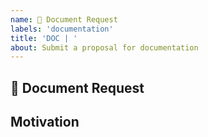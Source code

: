 ```yaml
---
name: 📖 Document Request
labels: 'documentation'
title: 'DOC | '
about: Submit a proposal for documentation
---
```


## 📖 Document Request
<!--(A clear and concise description of which feature need documentation. Link to LOC encouraged!)-->




## Motivation
<!--(why?)-->





